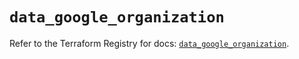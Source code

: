 # `data_google_organization`

Refer to the Terraform Registry for docs: [`data_google_organization`](https://registry.terraform.io/providers/hashicorp/google-beta/6.41.0/docs/data-sources/google_organization).
